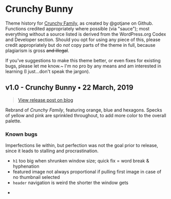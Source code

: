 # Crunchy Bunny

Theme history for [Crunchy Family](https://crunchyfamily.com), as created by @gotjane on Github. Functions credited appropriately where possible (via "sauce"); most everything without a source listed is derived from the WordPress.org Codex and Developer section. Should you opt for using any piece of this, please credit appropriately but do _not_ copy parts of the theme in full, because plagiarism is gross ~~and illegal~~.

If you've suggestions to make this theme better, or even fixes for existing bugs, please let me know.~ I'm no pro by any means and am interested in learning (I just...don't speak the jargon).

## v1.0 - Crunchy Bunny &bull; 22 March, 2019

>[View release post on blog](https://janepedia.com/crunchy-bunny)

Rebrand of _Crunchy Family_, featuring orange, blue and hexagons. Specks of yellow and pink are sprinkled throughout, to add more color to the overall palette.

### Known bugs
Imperfections lie within, but perfection was not the goal prior to release, since it leads to stalling and procrastination.

+ ``h1`` too big when shrunken window size; quick fix = word break & hyphenation
+ featured image not always proportional if pulling first image in case of no thumbnail selected
+ ``header`` navigation is weird the shorter the window gets
+ ~~~wordpress screws up images with inline CSS~~~ fixed by adding ``add_filter( 'img_caption_shortcode_width', '__return_false' );`` to functions.php
